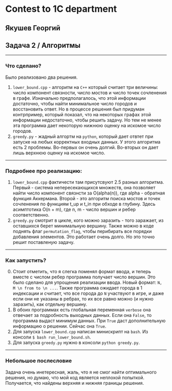 # Contest to 1C department
## Якушев Георгий

## Задача 2 / Алгоритмы

___
### Что сделано?
Было реализовано два решения.
1) `lower_bound.cpp` - алгоритм на `C++` который считает три величины: число компонент связности, число мостов 
и число точек сочленения в графе. Изначально предполагалось, что этой информации достаточно, чтобы найти минимальное
число городов и восстановить ответ. Но в процессе решения был придуман контрпример, который показал, что на 
некоторых графах этой информации недостаточно, чтобы решить задачу. Но тем не менее эта программа дает некоторую
нижнюю оценку на искомое число городов. 
2) `greedy.py` - жадный алгортм на `python`, который  дает отвтет при запуске на любых корректных входных данных. 
У этого алгоритма есть 2 проблемы. Во-первых он очень долгий. Во-вторых он дает лишь верхнюю оценку на искомое число.

___
### Подробнее про реализацию:
1) `lower_bound.cpp` фактичести там присутсвуют 2.5 разных алгоритма.
Первый - система непересекающихся множеств, она позволяет найти число компонент связнсти за
O(alpha(n)), где alpha - обратная функция Аккермана.
Второй - это алгоритм поиска мостов и точек сочленения по функциям t_up и t_in при обходе в глубину.
Здесь асимптотика O(n + m), где n, m - число вершин и ребер соответственно.
2) `greedy.py` смотрит в цикле, кого можно заразить - того заражает, из оставшихся берет минимальную вершину. Также
можно в коде поднять флаг `permutation_flag`, чтобы перибирать все порядки добавления элементов. Это работает очень долго.
Но это точно решит поставленую задачу.
___
### Как запустить?
0) Стоит отметить, что я слегка поменял формат ввода, и теперь вместе с числом ребер программа получает число вершин.
Это было сделано для упрощения реализации ввода.
Новый формат: `N, M \n from to \n ...`. Также программа ожидает города в 1 индексации и считает, что все города до `N`
участвуют в игре, и даже если они не указаны в ребрах, то их все равно можно (и нужно заразить), как отдельну вершину. 
1) В обоих программах есть глобальная переменная  `verbose` она отвечает за подробность выходных данных. Если она `False`,
то программа выдаст минимум данных. При `True` даст дополнительную информацию о решении. Сейчас она `True`.
2) Для запуска `lower_bound.cpp` написан минискрипт на `bash`. Из консоли `$ bash run_lower_bound.sh`.
3) Для запуска `greedy.py` нужно в консоли `python greedy.py`.

___
### Небольшое послесловие
Задача очень инетересная, жаль, что я не смог найти оптимального решения, но думаю,
что мой код является неплохой попыткой. Получается, что найдены верхняя и нижняя границы решения. 